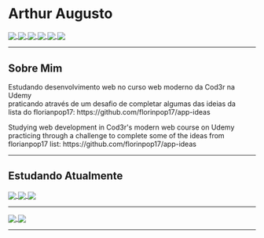 # Arthur Augusto
<a href="mailto:arthuraugusto.exe@gmail.com">
  <img align="center" src="https://img.shields.io/badge/Gmail-D14836?style=for-the-badge&logo=gmail&logoColor=white"/>
</a>
<a href="https://www.linkedin.com/in/arthur-augusto/">
  <img align="center" src="https://img.shields.io/badge/LinkedIn-0077B5?style=for-the-badge&logo=linkedin&logoColor=white"/>
</a>
<a href="https://www.instagram.com/arthx.exe/">
  <img align="center" src="https://img.shields.io/badge/Instagram-E4405F?style=for-the-badge&logo=instagram&logoColor=white"/>
</a>
<a href="https://aarthx.github.io/">
  <img align="center" src="https://img.shields.io/badge/GitHub-100000?style=for-the-badge&logo=github&logoColor=white"/>
</a>
<a href="https://www.youtube.com/channel/UCW0xnDnudUdlsftleV_QOUQ">
  <img align="center" src="https://img.shields.io/badge/YouTube-FF0000?style=for-the-badge&logo=youtube&logoColor=white"/>
</a>
<a href="https://www.twitch.tv/arth_x">
  <img align="center" src="https://img.shields.io/badge/Twitch-9146FF?style=for-the-badge&logo=twitch&logoColor=white"/>
</a>


<hr>
<h2>Sobre Mim</h2>

<p>Estudando desenvolvimento web no curso web moderno da Cod3r na Udemy <br>
praticando através de um desafio de completar algumas das ideias da <br>
lista do florianpop17: https://github.com/florinpop17/app-ideas</p>

<p>Studying web development in Cod3r's modern web course on Udemy <br>
practicing through a challenge to complete some of the ideas from <br>
florianpop17 list: https://github.com/florinpop17/app-ideas</p>

<hr>
<h2>Estudando Atualmente</h2>

<a href="https://github.com/aarthx?tab=repositories">
  <img align="center" src="https://img.shields.io/badge/HTML5-E34F26?style=for-the-badge&logo=html5&logoColor=white"/>
</a>
<a href="https://github.com/aarthx?tab=repositories">
  <img align="center" src="https://img.shields.io/badge/CSS3-1572B6?style=for-the-badge&logo=css3&logoColor=white"/>
</a>
<a href="https://github.com/aarthx?tab=repositories">
  <img align="center" src="https://img.shields.io/badge/JavaScript-F7DF1E?style=for-the-badge&logo=javascript&logoColor=black"/>
</a>

<hr>

<a href="https://github.com/aarthx">
  <img align="center" src="https://github-readme-stats.vercel.app/api?username=aarthx&theme=radical"/>
</a>
<a href="https://github.com/aarthx">
  <img align="center" src="https://github-readme-stats.vercel.app/api/top-langs/?username=aarthx&theme=radical&layout=compact" />
</a>

<hr>
